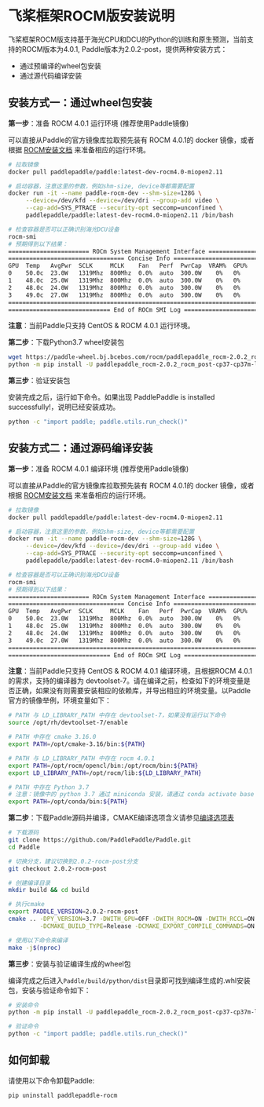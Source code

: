 # 飞桨框架ROCM版安装说明

飞桨框架ROCM版支持基于海光CPU和DCU的Python的训练和原生预测，当前支持的ROCM版本为4.0.1, Paddle版本为2.0.2-post，提供两种安装方式：

- 通过预编译的wheel包安装
- 通过源代码编译安装

## 安装方式一：通过wheel包安装

**第一步**：准备 ROCM 4.0.1 运行环境 (推荐使用Paddle镜像)

可以直接从Paddle的官方镜像库拉取预先装有 ROCM 4.0.1的 docker 镜像，或者根据 [ROCM安装文档](https://rocmdocs.amd.com/en/latest/Installation_Guide/Installation-Guide.html#centos-rhel) 来准备相应的运行环境。

```bash
# 拉取镜像
docker pull paddlepaddle/paddle:latest-dev-rocm4.0-miopen2.11

# 启动容器，注意这里的参数，例如shm-size, device等都需要配置
docker run -it --name paddle-rocm-dev --shm-size=128G \
     --device=/dev/kfd --device=/dev/dri --group-add video \
     --cap-add=SYS_PTRACE --security-opt seccomp=unconfined \
     paddlepaddle/paddle:latest-dev-rocm4.0-miopen2.11 /bin/bash

# 检查容器是否可以正确识别海光DCU设备
rocm-smi
# 预期得到以下结果：
======================= ROCm System Management Interface =======================
================================= Concise Info =================================
GPU  Temp   AvgPwr  SCLK     MCLK    Fan   Perf  PwrCap  VRAM%  GPU%  
0    50.0c  23.0W   1319Mhz  800Mhz  0.0%  auto  300.0W    0%   0%  
1    48.0c  25.0W   1319Mhz  800Mhz  0.0%  auto  300.0W    0%   0%  
2    48.0c  24.0W   1319Mhz  800Mhz  0.0%  auto  300.0W    0%   0%  
3    49.0c  27.0W   1319Mhz  800Mhz  0.0%  auto  300.0W    0%   0%  
================================================================================
============================= End of ROCm SMI Log ==============================
```
**注意**：当前Paddle只支持 CentOS & ROCM 4.0.1 运行环境。

**第二步**：下载Python3.7 wheel安装包

```bash
wget https://paddle-wheel.bj.bcebos.com/rocm/paddlepaddle_rocm-2.0.2_rocm_post-cp37-cp37m-linux_x86_64.whl
python -m pip install -U paddlepaddle_rocm-2.0.2_rocm_post-cp37-cp37m-linux_x86_64.whl
```

**第三步**：验证安装包

安装完成之后，运行如下命令。如果出现 PaddlePaddle is installed successfully!，说明已经安装成功。

```bash
python -c "import paddle; paddle.utils.run_check()"
```


## 安装方式二：通过源码编译安装

**第一步**：准备 ROCM 4.0.1 编译环境 (推荐使用Paddle镜像)

可以直接从Paddle的官方镜像库拉取预先装有 ROCM 4.0.1的 docker 镜像，或者根据 [ROCM安装文档](https://rocmdocs.amd.com/en/latest/Installation_Guide/Installation-Guide.html#centos-rhel) 来准备相应的运行环境。

```bash
# 拉取镜像
docker pull paddlepaddle/paddle:latest-dev-rocm4.0-miopen2.11

# 启动容器，注意这里的参数，例如shm-size, device等都需要配置
docker run -it --name paddle-rocm-dev --shm-size=128G \
     --device=/dev/kfd --device=/dev/dri --group-add video \
     --cap-add=SYS_PTRACE --security-opt seccomp=unconfined \
     paddlepaddle/paddle:latest-dev-rocm4.0-miopen2.11 /bin/bash

# 检查容器是否可以正确识别海光DCU设备
rocm-smi
# 预期得到以下结果：
======================= ROCm System Management Interface =======================
================================= Concise Info =================================
GPU  Temp   AvgPwr  SCLK     MCLK    Fan   Perf  PwrCap  VRAM%  GPU%  
0    50.0c  23.0W   1319Mhz  800Mhz  0.0%  auto  300.0W    0%   0%  
1    48.0c  25.0W   1319Mhz  800Mhz  0.0%  auto  300.0W    0%   0%  
2    48.0c  24.0W   1319Mhz  800Mhz  0.0%  auto  300.0W    0%   0%  
3    49.0c  27.0W   1319Mhz  800Mhz  0.0%  auto  300.0W    0%   0%  
================================================================================
============================= End of ROCm SMI Log ==============================
```
**注意**：当前Paddle只支持 CentOS & ROCM 4.0.1 编译环境，且根据ROCM 4.0.1的需求，支持的编译器为 devtoolset-7。请在编译之前，检查如下的环境变量是否正确，如果没有则需要安装相应的依赖库，并导出相应的环境变量。以Paddle官方的镜像举例，环境变量如下：

```bash
# PATH 与 LD_LIBRARY_PATH 中存在 devtoolset-7，如果没有运行以下命令
source /opt/rh/devtoolset-7/enable

# PATH 中存在 cmake 3.16.0
export PATH=/opt/cmake-3.16/bin:${PATH}

# PATH 与 LD_LIBRARY_PATH 中存在 rocm 4.0.1
export PATH=/opt/rocm/opencl/bin:/opt/rocm/bin:${PATH}
export LD_LIBRARY_PATH=/opt/rocm/lib:${LD_LIBRARY_PATH}

# PATH 中存在 Python 3.7
# 注意：镜像中的 python 3.7 通过 miniconda 安装，请通过 conda activate base 命令加载Python 3.7环境
export PATH=/opt/conda/bin:${PATH}
```

**第二步**：下载Paddle源码并编译，CMAKE编译选项含义请参见[编译选项表](https://www.paddlepaddle.org.cn/documentation/docs/zh/develop/install/Tables.html#Compile)

```bash
# 下载源码
git clone https://github.com/PaddlePaddle/Paddle.git
cd Paddle

# 切换分支，建议切换到2.0.2-rocm-post分支
git checkout 2.0.2-rocm-post

# 创建编译目录
mkdir build && cd build

# 执行cmake
export PADDLE_VERSION=2.0.2-rocm-post
cmake .. -DPY_VERSION=3.7 -DWITH_GPU=OFF -DWITH_ROCM=ON -DWITH_RCCL=ON -DWITH_TESTING=ON -DWITH_DISTRIBUTE=ON \
         -DCMAKE_BUILD_TYPE=Release -DCMAKE_EXPORT_COMPILE_COMMANDS=ON

# 使用以下命令来编译
make -j$(nproc)
```

**第三步**：安装与验证编译生成的wheel包

编译完成之后进入`Paddle/build/python/dist`目录即可找到编译生成的.whl安装包，安装与验证命令如下：

```bash
# 安装命令
python -m pip install -U paddlepaddle_rocm-2.0.2_rocm_post-cp37-cp37m-linux_x86_64.whl

# 验证命令
python -c "import paddle; paddle.utils.run_check()"
```

## 如何卸载

请使用以下命令卸载Paddle:

```bash
pip uninstall paddlepaddle-rocm
```
